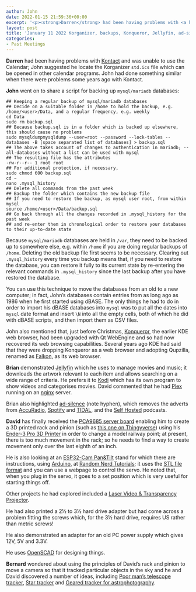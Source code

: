 ```yaml
---
author: John
date: 2022-01-15 21:59:36+00:00
excerpt: '<p><strong>Darren</strong> had been having problems with <a href="https://kontact.kde.org/" type="text/html" role="link">Kontact</a> and was unable to use the Calendar; John suggested he locate the Korganizer <code>std.ics</code> file which can be opened in other calendar programs. John had done something similar when there were problems some years ago with Kontact.</p><p><strong>John</strong> went on to share a script for backing up mysql/mariadb databases:</p>'
layout: post
title: 'January 11 2022 Korganizer, backups, Konqueror, Jellyfin, ad-silence, Thingyverse'
categories:
- Past Meetings
---
```


<p><strong>Darren</strong> had been having problems with <a href="https://kontact.kde.org/" type="text/html" role="link">Kontact</a> and was unable to use the Calendar; John suggested he locate the Korganizer <code>std.ics</code> file which can be opened in other calendar programs. John had done something similar when there were problems some years ago with Kontact.</p><p><strong>John</strong> went on to share a script for backing up <code>mysql/mariadb</code> databases:</p><code><p>## Keeping a regular backup of mysql/mariadb databases<br>## Decide on a suitable folder in /home to hold the backup, e.g. /home/&lt;user&gt;/Data, and a regular frequency, e.g. weekly<br>cd Data<br>sudo rm backup.sql<br>## Because backup.sql is in a folder which is backed up elsewhere, this should cause no problems<br>sudo mysqldumpmysqldump --user=root --password --lock-tables --databases -B [space separated list of databases] &gt; backup.sql<br>## The above takes account of changes to authentication in mariadb; --all-databases without a list can be used with mysql<br>## The resulting file has the attributes<br>-rw-r--r-- 1 root root<br>## For additional protection, if necessary,<br>sudo chmod 600 backup.sql<br>cd ~<br>nano .mysql_history<br>## Delete all commands from the past week<br>## Backup the folder which contains the new backup file<br>## If you need to restore the backup, as mysql user root, from within mysql<br>source /home/&lt;user&gt;/Data/backup.sql<br>## Go back through all the changes recorded in .mysql_history for the past week<br>## and re-enter them in chronological order to restore your databases to their up-to-date state</p></code><p>Because <code>mysql/mariadb</code> databases are held in <code>/var</code>, they need to be backed up to somewhere else, e.g. within <code>/home</code> if you are doing regular backups of <code>/home</code>. Deleting the old backup file first seems to be necessary. Clearing out <code>.mysql_history</code> every time you backup means that, if you need to restore the database, you can restore it fully to its current state by re-entering the relevant commands in <code>.mysql_history</code> since the last backup after you have restored the database.</p><p>You can use this technique to move the databases from an old to a new computer; in fact, John’s databases contain entries from as long ago as 1986 when he first started using dBASE. The only things he had to do in order to import his dBASE databases into <code>mysql</code> was to put all the dates into <code>mysql</code> date format and insert <code>\N</code> into all the empty cells, both of which he did with dBASE scripts, and then import them as CSV files.</p><p>John also mentioned that, just before Christmas, <a href="https://apps.kde.org/konqueror/" type="text/html" role="link">Konqueror</a>, the earlier KDE web browser, had been upgraded with Qt WebEngine and so had now recovered its web browsing capabilities. Several years ago KDE had said that they were dropping Konqueror as a web browser and adopting Qupzilla, renamed as <a href="https://www.falkon.org/" type="text/html" role="link">Falkon</a>, as its web browser.</p><p><strong>Brian</strong> demonstrated <a href="https://jellyfin.org/" type="text/html" role="link">Jellyfin</a> which he uses to manage movies and music; it downloads the artwork relevant to each item and allows searching on a wide range of criteria. He prefers it to <a href="https://kodi.tv/" type="text/html" role="link">Kodi</a> which has its own program to show videos and categorises movies. David commented that he had <a href="https://www.plex.tv/" type="text/html" role="link">Plex</a> running on an <a href="https://www.nginx.com/" type="text/html" role="link">nginx</a> server.</p><p>Brian also highlighted <a href="https://github.com/aghontpi/ad-silence" type="text/html" role="link">ad-silence</a> (note hyphen), which removes the adverts from <a href="https://www.accuradio.com/" type="text/html" role="link">AccuRadio</a>, <a href="https://www.spotify.com/uk/" type="text/html" role="link">Spotify</a> and <a href="https://tidal.com/" type="text/html" role="link">TIDAL</a>, and the <a href="https://selfhosted.show/" type="text/html" role="link">Self Hosted</a> podcasts.</p><p><strong>David</strong> has finally received the <a href="https://www.aliexpress.com/item/32466332558.html?spm=a2g0o.productlist.0.0.63922fd3w3u8Vv&algo_pvid=bb735d55-4ff1-42cb-90e2-8d5e63705621&algo_exp_id=bb735d55-4ff1-42cb-90e2-8d5e63705621-0&pdp_ext_f=%7B%22sku_id%22%3A%2210000000511473332%22%7D" type="text/html" role="link">PCA9685 server board</a> enabling him to create a 3D printed rack and pinion (such as <a href="https://www.thingiverse.com/thing:3065174" type="text/html" role="link">this one on Thingyverse</a>) using his <a href="https://www.creality.com/goods-detail/ender-3-pro-3d-printer" type="text/html" role="link">Ender-3 Pro 3D Printer</a> in order to change a model railway point; at present, there is too much movement in the rack; so he needs to find a way to create movement only over the last eighth of an inch.</p><p>He is also looking at an <a href="https://www.thingiverse.com/thing:4621865" type="text/html" role="link">ESP32-Cam Pan&Tilt</a> stand for which there are instructions, using <a href="https://www.arduino.cc/" type="text/html" role="link">Arduino</a>, at <a href="https://randomnerdtutorials.com/esp32-cam-pan-and-tilt-2-axis/" type="text/html" role="link">Random Nerd Tutorials</a>; it uses the <a href="https://en.wikipedia.org/wiki/STL_%28file_format%29" type="text/html" role="link">STL file format</a> and you can use a webpage to control the servo. He noted that, when you plug in the servo, it goes to a set position which is very useful for starting things off.</p><p>Other projects he had explored included a <a href="https://www.instructables.com/Laser-Video-Transparency-Projector/" type="text/html" role="link">Laser Video & Transparency Projector</a>.</p><p>He had also printed a 2½ to 3½ hard drive adapter but had come across a problem fitting the screws which, for the 3½ hard drive, requires US rather than metric screws!</p><p>He also demonstrated an adapter for an old PC power supply which gives 12V, 5V and 3.3V.</p><p>He uses <a href="https://openscad.org/" type="text/html" role="link">OpenSCAD</a> for designing things.</p><p><strong>Bernard</strong> wondered about using the principles of David’s rack and pinion to move a camera so that it tracked particular objects in the sky and he and David discovered a number of ideas, including <a href="https://www.thingiverse.com/thing:2422008" type="text/html" role="link">Poor man’s telescope tracker</a>, <a href="https://www.thingiverse.com/thing:2377686" type="text/html" role="link">Star tracker</a> and <a href="https://www.thingiverse.com/thing:3682870" type="text/html" role="link">Geared tracker for astrophotography</a>.</p>
